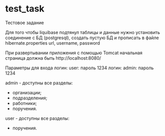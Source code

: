 # test_task
Тестовое задание

Для того чтобы liquibase подтянул таблицы и данные нужно
установить соединение с БД (postgresql), создать пустую БД и 
прописать в файле hibernate.properties url, username, password

При развертывании приложения с помощью Tomcat начальная 
страница должна быть http://localhost:8080/

Параметры для входа
логин: user: пароль 1234
логин: admin: пароль 1234

admin - доступны все разделы:
- организации;
- подразделения;
- работники;
- поручения.

user - доступны все разделы:
- поручения.
